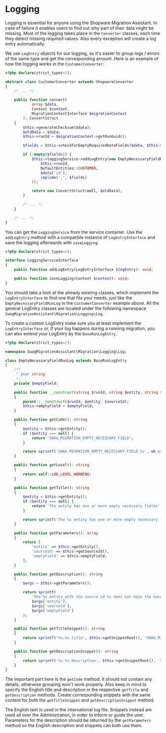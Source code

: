 # Logging

Logging is essential for anyone using the Shopware Migration Assistant. In case of failure it enables users to find out why part of their data might be missing. Most of the logging takes place in the `Converter` classes, each time they detect missing required values. Also every exception will create a log entry automatically.

We use `LogEntry` objects for our logging, so it's easier to group logs / errors of the same type and get the corresponding amount. Here is an example of how the logging works in the `CustomerConverter`:

```php
<?php declare(strict_types=1);

abstract class CustomerConverter extends ShopwareConverter
{
    /* ... */

    public function convert(
            array $data,
            Context $context,
            MigrationContextInterface $migrationContext
        ): ConvertStruct
    {
        $this->generateChecksum($data);
        $oldData = $data;
        $this->runId = $migrationContext->getRunUuid();

        $fields = $this->checkForEmptyRequiredDataFields($data, $this->requiredDataFieldKeys);

        if (!empty($fields)) {
            $this->loggingService->addLogEntry(new EmptyNecessaryFieldRunLog(
                $this->runId,
                DefaultEntities::CUSTOMER,
                $data['id'],
                implode(',', $fields)
            ));

            return new ConvertStruct(null, $oldData);
        }

        /* ... */
    }

    /* ... */
}
```

You can get the `LoggingService` from the service container. Use the `addLogEntry` method with a compatible instance of `LogEntryInterface` and save the logging afterwards with `saveLogging`:

```php
<?php declare(strict_types=1);

interface LoggingServiceInterface
{
    public function addLogEntry(LogEntryInterface $logEntry): void;

    public function saveLogging(Context $context): void;
}
```

You should take a look at the already existing classes, which implement the `LogEntryInterface` to find one that fits your needs, just like the `EmptyNecessaryFieldRunLog` in the `CustomerConverter` example above. All the general LogEntry classes are located under the following namespace `SwagMigrationAssistant\Migration\Logging\Log`.

To create a custom LogEntry make sure you at least implement the `LogEntryInterface` or, if your log happens during a running migration, you can also extend your LogEntry by the `BaseRunLogEntry`.

```php
<?php declare(strict_types=1);

namespace SwagMigrationAssistant\Migration\Logging\Log;

class EmptyNecessaryFieldRunLog extends BaseRunLogEntry
{
    /**
     * @var string
     */
    private $emptyField;

    public function __construct(string $runId, string $entity, string $sourceId, string $emptyField)
    {
        parent::__construct($runId, $entity, $sourceId);
        $this->emptyField = $emptyField;
    }

    public function getCode(): string
    {
        $entity = $this->getEntity();
        if ($entity === null) {
            return 'SWAG_MIGRATION_EMPTY_NECESSARY_FIELD';
        }

        return sprintf('SWAG_MIGRATION_EMPTY_NECESSARY_FIELD_%s', mb_strtoupper($entity));
    }

    public function getLevel(): string
    {
        return self::LOG_LEVEL_WARNING;
    }

    public function getTitle(): string
    {
        $entity = $this->getEntity();
        if ($entity === null) {
            return 'The entity has one or more empty necessary fields';
        }

        return sprintf('The %s entity has one or more empty necessary fields', $entity);
    }

    public function getParameters(): array
    {
        return [
            'entity' => $this->getEntity(),
            'sourceId' => $this->getSourceId(),
            'emptyField' => $this->emptyField,
        ];
    }

    public function getDescription(): string
    {
        $args = $this->getParameters();

        return sprintf(
            'The %s entity with the source id %s does not have the necessary data for the field(s): %s',
            $args['entity'],
            $args['sourceId'],
            $args['emptyField']
        );
    }

    public function getTitleSnippet(): string
    {
        return sprintf('%s.%s.title', $this->getSnippetRoot(), 'SWAG_MIGRATION__SHOPWARE_EMPTY_NECESSARY_DATA_FIELDS');
    }

    public function getDescriptionSnippet(): string
    {
        return sprintf('%s.%s.description', $this->getSnippetRoot(), 'SWAG_MIGRATION__SHOPWARE_EMPTY_NECESSARY_DATA_FIELDS');
    }
}
```

The important part here is the `getCode` method. It should not contain any details, otherwise grouping won't work properly. Also keep in mind to specify the English title and description in the respective `getTitle` and `getDescription` methods. Create corresponding snippets with the same content for both the `getTitleSnippet` and `getDescriptionSnippet` method.

The English text is used in the international log file. Snippets instead are used all over the Administration, in order to inform or guide the user. Parameters for the description should be returned by the `getParameters` method so the English description and snippets can both use them.
